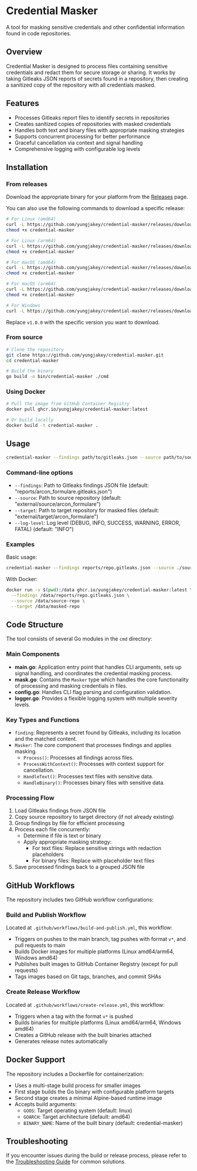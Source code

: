 # Credential Masker

A tool for masking sensitive credentials and other confidential information found in code repositories.

## Overview

Credential Masker is designed to process files containing sensitive credentials and redact them for secure storage or sharing. It works by taking Gitleaks JSON reports of secrets found in a repository, then creating a sanitized copy of the repository with all credentials masked.

## Features

- Processes Gitleaks report files to identify secrets in repositories
- Creates sanitized copies of repositories with masked credentials
- Handles both text and binary files with appropriate masking strategies
- Supports concurrent processing for better performance
- Graceful cancellation via context and signal handling
- Comprehensive logging with configurable log levels

## Installation

### From releases

Download the appropriate binary for your platform from the [Releases](https://github.com/yungjakey/credential-masker/releases) page.

You can also use the following commands to download a specific release:

```bash
# For Linux (amd64)
curl -L https://github.com/yungjakey/credential-masker/releases/download/v1.0.0/credential-masker-linux-amd64 -o credential-masker
chmod +x credential-masker

# For Linux (arm64)
curl -L https://github.com/yungjakey/credential-masker/releases/download/v1.0.0/credential-masker-linux-arm64 -o credential-masker
chmod +x credential-masker

# For macOS (amd64)
curl -L https://github.com/yungjakey/credential-masker/releases/download/v1.0.0/credential-masker-darwin-amd64 -o credential-masker
chmod +x credential-masker

# For macOS (arm64)
curl -L https://github.com/yungjakey/credential-masker/releases/download/v1.0.0/credential-masker-darwin-arm64 -o credential-masker
chmod +x credential-masker

# For Windows
curl -L https://github.com/yungjakey/credential-masker/releases/download/v1.0.0/credential-masker-windows-amd64.exe -o credential-masker.exe
```

Replace `v1.0.0` with the specific version you want to download.

### From source

```bash
# Clone the repository
git clone https://github.com/yungjakey/credential-masker.git
cd credential-masker

# Build the binary
go build -o bin/credential-masker ./cmd
```

### Using Docker

```bash
# Pull the image from GitHub Container Registry
docker pull ghcr.io/yungjakey/credential-masker:latest

# Or build locally
docker build -t credential-masker .
```

## Usage

```bash
credential-masker --findings path/to/gitleaks.json --source path/to/source/repo --target path/to/target/repo
```

### Command-line options

- `--findings`: Path to Gitleaks findings JSON file (default: "reports/arcon_formulare.gitleaks.json")
- `--source`: Path to source repository (default: "external/source/arcon_formulare")
- `--target`: Path to target repository for masked files (default: "external/target/arcon_formulare")
- `--log-level`: Log level (DEBUG, INFO, SUCCESS, WARNING, ERROR, FATAL) (default: "INFO")

### Examples

Basic usage:
```bash
credential-masker --findings reports/repo.gitleaks.json --source ./source-repo --target ./masked-repo
```

With Docker:
```bash
docker run -v $(pwd):/data ghcr.io/yungjakey/credential-masker:latest \
  --findings /data/reports/repo.gitleaks.json \
  --source /data/source-repo \
  --target /data/masked-repo
```

## Code Structure

The tool consists of several Go modules in the `cmd` directory:

### Main Components

- **main.go**: Application entry point that handles CLI arguments, sets up signal handling, and coordinates the credential masking process.
- **mask.go**: Contains the `Masker` type which handles the core functionality of processing and masking credentials in files.
- **config.go**: Handles CLI flag parsing and configuration validation.
- **logger.go**: Provides a flexible logging system with multiple severity levels.

### Key Types and Functions

- `finding`: Represents a secret found by Gitleaks, including its location and the matched content.
- `Masker`: The core component that processes findings and applies masking.
  - `Process()`: Processes all findings across files.
  - `ProcessWithContext()`: Processes with context support for cancellation.
  - `HandleText()`: Processes text files with sensitive data.
  - `HandleBinary()`: Processes binary files with sensitive data.

### Processing Flow

1. Load Gitleaks findings from JSON file
2. Copy source repository to target directory (if not already existing)
3. Group findings by file for efficient processing
4. Process each file concurrently:
   - Determine if file is text or binary
   - Apply appropriate masking strategy:
     - For text files: Replace sensitive strings with redaction placeholders
     - For binary files: Replace with placeholder text files
5. Save processed findings back to a grouped JSON file

## GitHub Workflows

The repository includes two GitHub workflow configurations:

### Build and Publish Workflow

Located at `.github/workflows/build-and-publish.yml`, this workflow:

- Triggers on pushes to the main branch, tag pushes with format `v*`, and pull requests to main
- Builds Docker images for multiple platforms (Linux amd64/arm64, Windows amd64)
- Publishes built images to GitHub Container Registry (except for pull requests)
- Tags images based on Git tags, branches, and commit SHAs

### Create Release Workflow

Located at `.github/workflows/create-release.yml`, this workflow:

- Triggers when a tag with the format `v*` is pushed
- Builds binaries for multiple platforms (Linux amd64/arm64, Windows amd64)
- Creates a GitHub release with the built binaries attached
- Generates release notes automatically

## Docker Support

The repository includes a Dockerfile for containerization:

- Uses a multi-stage build process for smaller images
- First stage builds the Go binary with configurable platform targets
- Second stage creates a minimal Alpine-based runtime image
- Accepts build arguments:
  - `GOOS`: Target operating system (default: linux)
  - `GOARCH`: Target architecture (default: amd64)
  - `BINARY_NAME`: Name of the built binary (default: credential-masker)

## Troubleshooting

If you encounter issues during the build or release process, please refer to the [Troubleshooting Guide](docs/troubleshooting.md) for common solutions.
